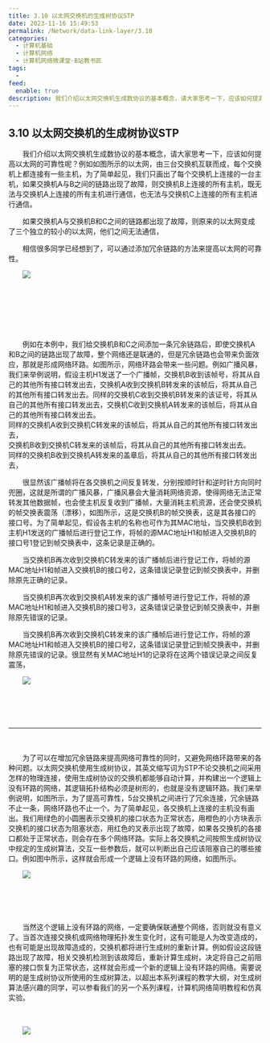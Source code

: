 ```yaml
---
title: 3.10 以太网交换机的生成树协议STP
date: 2023-11-16 15:49:53
permalink: /Network/data-link-layer/3.10
categories:
  - 计算机基础
  - 计算机网络
  - 计算机网络微课堂-B站教书匠
tags:
  - 
feed:
  enable: true
description: 我们介绍以太网交换机生成数协议的基本概念，请大家思考一下，应该如何提高以太网的可靠性呢？例如如图所示的以太网，由三台交换机互联而成，每个交换机上都连接有一些主机，为了简单起见，我们只画出了每个交换机上连接的一台主机，如果交换机A与B之间的链路出现了故障，则交换机B上连接的所有主机，既无法与交换机A上连接的所有主机进行通信，也无法与交换机C上连接的所有主机进行通信。
---
```



## 3.10 以太网交换机的生成树协议STP

　　我们介绍以太网交换机生成数协议的基本概念，请大家思考一下，应该如何提高以太网的可靠性呢？例如如图所示的以太网，由三台交换机互联而成，每个交换机上都连接有一些主机，为了简单起见，我们只画出了每个交换机上连接的一台主机，如果交换机A与B之间的链路出现了故障，则交换机B上连接的所有主机，既无法与交换机A上连接的所有主机进行通信，也无法与交换机C上连接的所有主机进行通信。
<!-- more -->

　　如果交换机A与交换机B和C之间的链路都出现了故障，则原来的以太网变成了三个独立的较小的以太网，他们之间无法通信，

　　相信很多同学已经想到了，可以通过添加冗余链路的方法来提高以太网的可靠性。

　　![](https://image.peterjxl.com/blog/image-20211222215001-62yc25r.png)

　　‍

　　‍

　　‍

　　例如在本例中，我们给交换机B和C之间添加一条冗余链路后，即使交换机A和B之间的链路出现了故障，整个网络还是联通的，但是冗余链路也会带来负面效应，那就是形成网络环路。如图所示，网络环路会带来一些问题。例如广播风暴，我们来举例说明，假设主机H1发送了一个广播帧，交换机B收到该帧号，将其从自己的其他所有接口转发出去，交换机A收到交换机B转发来的该帧后，将其从自己的其他所有接口转发出去。同样的交换机C收到交换机B转发来的该证号，将其从自己的其他所有接口转发出去，交换机C收到交换机A转发来的该帧后，将其从自己的其他所有接口转发出去。  
同样的交换机A收到交换机C转发来的该帧后，将其从自己的其他所有接口转发出去，  
交换机B收到交换机C转发来的该帧后，将其从自己的其他所有接口转发出去。  
同样的交换机B收到交换机A转发来的盖章后，将其从自己的其他所有接口转发出去，

　　很显然该广播帧将在各交换机之间反复转发，分别按顺时针和逆时针方向同时兜圈，这就是所谓的广播风暴，广播风暴会大量消耗网络资源，使得网络无法正常转发其他数据帧，也会使主机反复收到广播帧，大量消耗主机资源，还会使交换机的帧交换表震荡（漂移），如图所示，这是交换机B的帧交换表，这是其各接口的接口号。为了简单起见，假设各主机的名称也可作为其MAC地址，当交换机B收到主机H1发送的广播帧后进行登记工作，将帧的源MAC地址H1和帧进入交换机B的接口号1登记到帧交换表中，这条记录是正确的。

　　当交换机B再次收到交换机C转发来的该广播帧后进行登记工作，将帧的源MAC地址H1和帧进入交换机B的接口号2，这条错误记录登记到帧交换表中，并删除原先正确的记录。

　　当交换机B再次收到交换机A转发来的该广播帧号进行登记工作，将帧的源MAC地址H1和帧进入交换机B的接口号3，这条错误记录登记到帧交换表中，并删除原先错误的记录。

　　当交换机B再次收到交换机C转发来的该广播帧后进行登记工作，将帧的源MAC地址H1和帧进入交换机B的接口号2，这条错误记录登记到帧交换表中，并删除原先错误的记录。很显然有关MAC地址H1的记录将在这两个错误记录之间反复震荡，

　　![](https://image.peterjxl.com/blog/image-20211222215348-3v0l161.png)

　　‍

　　‍

---

　　‍

　　为了可以在增加冗余链路来提高网络可靠性的同时，又避免网络环路带来的各种问题。以太网交换机使用生成树协议，其英文缩写词为STP不论交换机之间采用怎样的物理连接，使用生成树协议的交换机都能够自动计算，并构建出一个逻辑上没有环路的网络，其逻辑拓扑结构必须是树形的，也就是没有逻辑环路。我们来举例说明，如图所示，为了提高可靠性，5台交换机之间进行了冗余连接，冗余链路不止一条，网络环路也不止一个。为了简单起见，各交换机上连接的主机没有画出。我们用绿色的小圆圈表示交换机的接口状态为正常状态，用橙色的小方块表示交换机的接口状态为阻塞状态，用红色的叉表示出现了故障，如果各交换机的各接口都处于正常状态，则会存在多个网络环路。实际上各交换机之间按照生成树协议中规定的生成树算法，交互一些参数后，就可以判断出自己应该阻塞自己的哪些接口。例如图中所示，这样就会形成一个逻辑上没有环路的网络，如图所示。

　　![](https://image.peterjxl.com/blog/image-20211222215519-71ux9ok.png)

　　‍

　　‍

　　当然这个逻辑上没有环路的网络，一定要确保联通整个网络，否则就没有意义了。当首次连接交换机或网络物理拓扑发生变化时，这有可能是人为改变造成的，也有可能是出现故障造成的，交换机都将进行生成树的重新计算。例如假设这段链路出现了故障，相关交换机检测到该故障后，重新计算生成树，决定将自己之前阻塞的接口恢复为正常状态，这样就会形成一个新的逻辑上没有环路的网络。需要说明的是生成树协议所使用的生成树算法，以超出本系列课程的教学大纲，对生成树算法感兴趣的同学，可以参看我们的另一个系列课程，计算机网络简明教程和仿真实验。

　　‍

　　![](https://image.peterjxl.com/blog/image-20211222220440-byb53h7.png)

　　‍

　　‍